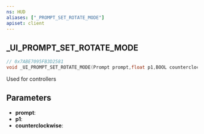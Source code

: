 ```yaml
---
ns: HUD
aliases: ["_PROMPT_SET_ROTATE_MODE"]
apiset: client
---
```

## _UI_PROMPT_SET_ROTATE_MODE

```c
// 0x7ABE7095FB3D2581
void _UI_PROMPT_SET_ROTATE_MODE(Prompt prompt,float p1,BOOL counterclockwise);
```

Used for controllers

## Parameters
* **prompt**:
* **p1**:
* **counterclockwise**:



